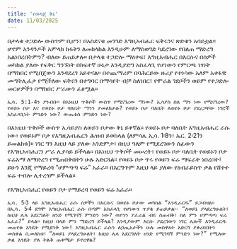 ```yaml
---
title: 'የወዳጄ ቅኔ'
date: 11/03/2025
---
```


በታላቁ ተጋድሎ ውስጥም ቢሆን፣ በአስደናቂ መንገድ እግዚአብሔር ፍቅሩንና ጽድቁን አሳይቷል። ሆኖም አንዳንዶች አምላክ ክፋትን ለመከላከል እንዲሁም ለማስወገድ ካደረገው የበለጠ ማድረግ አልነበረበትምን? ብለው ይጠይቃሉ። በታላቁ ተጋድሎ ማዕቀፍ፣ እግዚአብሔር በእርሱና በሰዎች መካከል ያለው የፍቅር ግንኙነት በከፍተኛ ሁኔታ እንዲያድግ አስፈላጊ የሆነውን የምርጫ ነፃነት በማክበር የሚበጀውን እንዳደረገ አይተናል። በተጨማሪም በባሕርይው ዙሪያ የተነሳው አለም አቀፋዊ ሙግትሊፈታ የሚችለው ፍቅሩን በተግባር በማሳየት ብቻ ስለነበር፣ የሞራል ገደቦችን ወይም የተጋድሎ መርሆዎችን በማክበር ሥራውን ፈፅሟል። 

`ኢሳ. 5:1-4ን ያንብቡ። በእነዚህ ጥቅሶች ውስጥ የሚናገረው ማነው? ኢሳያስ ስለ ማን ነው የሚናገረው? የወይኑ ቦታ እና የወይኑ ቦታ ባለቤት ማንን ያመለክታሉ? የወይኑ ቦታ ባለቤት ለወይኑ ቦታ ያደረጋቸው ነገሮች አስፈላጊነት ምንድን ነው? ውጤቱስ ምንድን ነው?`

በእነዚህ ጥቅሶች ውስጥ ኢሳይያስ ለወይን ቦታው ቅኔ ይቀኛል። የወይኑ ቦታ ባለቤት እግዚአብሔር ራሱ ነው፣ የወይኑም ቦታ የእግዚአብሔርን ሕዝብ ይወክላል (ለምሳሌ ኢሳ. 1፡8ን፣ ኤር. 2፡21ን ይመልከቱ)። ነገር ግን እዚህ ላይ ያለው አንድምታ፣ በዚህ ዓለም የሚደረገውን ሰፊውን የእግዚአብሔርን ሥራ ሊያሳይ ይችላል። በእነዚህ ጥቅሶች መሠረት፣ የወይኑ ቦታ ባለቤት የወይኑን ቦታ ፍሬአማ ለማድረግ የሚጠበቅበትን ሁሉ አድርጓል። የወይኑ ቦታ ጥሩ የወይን ፍሬ ማፍራት ነበረበት፤ ይሁን እንጂ የማይረባ “ሆምጣጣ ፍሬ” አፈራ። በእርግጥም እዚህ ላይ ያለው የዕብራይስጥ ቃል የሸተተ ፍሬ ተብሎ ሊተረጎም ይችላል።

የእግዚአብሔር የወይን ቦታ የማይረባ የወይን ፍሬ አፈራ።

`ኢሳ. 5፡3 ላይ እግዚአብሔር ራሱ ሰዎችን በእርሱና በወይኑ ቦታው መካከል “እንዲፈርዱ” ይጋብዛል። በኢሳ. 5፡4 ደግሞ እግዚአብሔር ራሱ በጣም አስፈላጊ የሆነውን ጥያቄ ይጠይቃል፡- “ለወይኔ ያላደረግሁለት፣ ከዚህ ሌላ አደርግለት ዘንድ የሚገባኝ ምንድን ነው? ወይንን ያፈራል ብዬ ስጠብቅ፣ ስለ ምን ሆምጣጣ ፍሬ አፈራ?” ይላል። ከዚህ በላይ ምን ማድረግ ይችላል? እንዲያውም እርሱ ያደረገውን ነገር ሌሎች እንዲፈርዱ መጠየቁ እንዴት የሚደንቅ ነው! እግዚአብሔር ራሱን ለኃጢአታችን ሁሉ መስዋዕት አድርጎ ያቀረበበትን መስቀል ሲመለከቱ፣ “ለወይኔ ያላደረግሁለት፣ ከዚህ ሌላ አደርግለት ዘንድ የሚገባኝ ምንድን ነው?” የሚለው ቃል እንዴት ያለ ትልቅ ጠቀሜታ ይኖረዋል?`